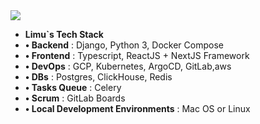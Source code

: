 <img src="https://capsule-render.vercel.app/api?type=waving&color=0:414141,100:414141&height=270&section=header&text=Limu%20here%20!%20👏&fontSize=40&fontColor=e0ffe8&animation=fadeIn" />

- **Limu`s Tech Stack**
- **• Backend**
: Django, Python 3, Docker Compose
- **• Frontend**
: Typescript, ReactJS + NextJS Framework
- **• DevOps**
: GCP, Kubernetes, ArgoCD, GitLab,aws
- **• DBs**
: Postgres, ClickHouse, Redis
- **• Tasks Queue**
: Celery
- **• Scrum**
: GitLab Boards
- **• Local Development Environments**
: Mac OS or Linux
